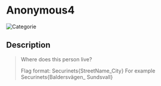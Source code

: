 # Anonymous4
![Categorie](https://img.shields.io/badge/Category-OSINT-blue?style=for-the-badge)

## Description
>Where does this person live? 
>
>Flag format: Securinets{StreetName_City}
>For example Securinets{Baldersvägen_ Sundsvall}
